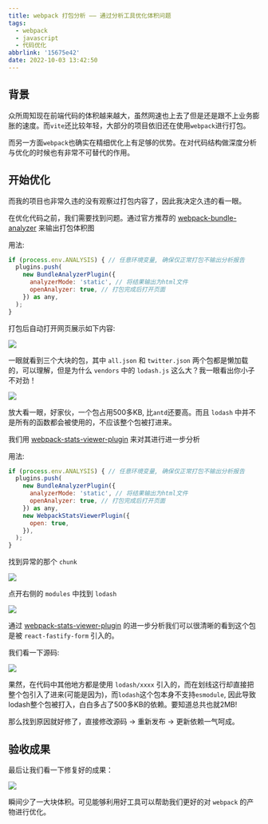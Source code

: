 ```yaml
---
title: webpack 打包分析 —— 通过分析工具优化体积问题
tags:
  - webpack
  - javascript
  - 代码优化
abbrlink: '15675e42'
date: 2022-10-03 13:42:50
---
```


## 背景

众所周知现在前端代码的体积越来越大，虽然网速也上去了但是还是跟不上业务膨胀的速度。而`vite`还比较年轻，大部分的项目依旧还在使用`webpack`进行打包。

而另一方面`webpack`也确实在精细优化上有足够的优势。在对代码结构做深度分析与优化的时候也有非常不可替代的作用。

## 开始优化

而我的项目也非常久违的没有观察过打包内容了，因此我决定久违的看一眼。

在优化代码之前，我们需要找到问题。通过官方推荐的 [webpack-bundle-analyzer](https://github.com/webpack-contrib/webpack-bundle-analyzer) 来输出打包体积图

用法:
```js
if (process.env.ANALYSIS) { // 任意环境变量, 确保仅正常打包不输出分析报告
  plugins.push(
    new BundleAnalyzerPlugin({
      analyzerMode: 'static', // 将结果输出为html文件
      openAnalyzer: true, // 打包完成后打开页面
    }) as any,
  );
}
```

打包后自动打开网页展示如下内容:

![](/images/webpack/1.png)

一眼就看到三个大块的包，其中 `all.json` 和 `twitter.json` 两个包都是懒加载的，可以理解，但是为什么 `vendors` 中的 `lodash.js` 这么大？我一眼看出你小子不对劲！

![](/images/webpack/2.png)

放大看一眼，好家伙，一个包占用500多KB, 比`antd`还要高。而且 `lodash` 中并不是所有的函数都会被使用的，不应该整个包被打进来。

我们用 [webpack-stats-viewer-plugin](https://github.com/moonrailgun/webpack-stats-viewer) 来对其进行进一步分析

用法:
```js
if (process.env.ANALYSIS) { // 任意环境变量, 确保仅正常打包不输出分析报告
  plugins.push(
    new BundleAnalyzerPlugin({
      analyzerMode: 'static', // 将结果输出为html文件
      openAnalyzer: true, // 打包完成后打开页面
    }) as any,
    new WebpackStatsViewerPlugin({
      open: true,
    }),
  );
}
```

找到异常的那个 `chunk`

![](/images/webpack/3.png)

点开右侧的 `modules` 中找到 `lodash`

![](/images/webpack/4.png)

通过 [webpack-stats-viewer-plugin](https://github.com/moonrailgun/webpack-stats-viewer) 的进一步分析我们可以很清晰的看到这个包是被 `react-fastify-form` 引入的。

我们看一下源码:

![](/images/webpack/5.png)

果然，在代码中其他地方都是使用 `lodash/xxxx` 引入的，而在划线这行却直接把整个包引入了进来(可能是因为)，而`lodash`这个包本身不支持`esmodule`, 因此导致lodash整个包被打入，白白多占了500多KB的依赖。要知道总共也就2MB!

那么找到原因就好修了，直接修改源码 -> 重新发布 -> 更新依赖一气呵成。

## 验收成果

最后让我们看一下修复好的成果：

![](/images/webpack/6.png)

瞬间少了一大块体积。可见能够利用好工具可以帮助我们更好的对 `webpack` 的产物进行优化。

